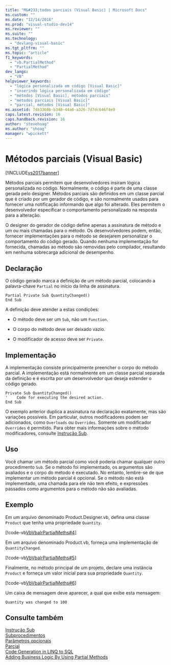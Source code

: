 ```yaml
---
title: "M&#233;todos parciais (Visual Basic) | Microsoft Docs"
ms.custom: ""
ms.date: "12/14/2016"
ms.prod: "visual-studio-dev14"
ms.reviewer: ""
ms.suite: ""
ms.technology: 
  - "devlang-visual-basic"
ms.tgt_pltfrm: ""
ms.topic: "article"
f1_keywords: 
  - "vb.PartialMethod"
  - "PartialMethod"
dev_langs: 
  - "VB"
helpviewer_keywords: 
  - "lógica personalizada em código [Visual Basic]"
  - "inserindo lógica personalizada em código"
  - "métodos [Visual Basic], métodos parciais"
  - "métodos parciais [Visual Basic]"
  - "parcial, métodos [Visual Basic]"
ms.assetid: 74b3368b-b348-44a0-a326-7d7dc646f4e9
caps.latest.revision: 16
caps.handback.revision: 16
author: "stevehoag"
ms.author: "shoag"
manager: "wpickett"
---
```

# M&#233;todos parciais (Visual Basic)
[!INCLUDE[vs2017banner](../../../../csharp/includes/vs2017banner.md)]

Métodos parciais permitem que desenvolvedores insiram lógica personalizada no código.  Normalmente, o código é parte de uma classe gerada pelo designer.  Métodos parciais são definidos em um classe parcial que é criado por um gerador de código, e são normalmente usados para fornecer uma notificação informando que algo foi alterado.  Eles permitem o desenvolvedor especificar o comportamento personalizado na resposta para a alteração.  
  
 O designer do gerador de código define apenas a assinatura de método e um ou mais chamadas para o método.  Os desenvolvedores podem, então, fornecer implementações para o método se desejarem personalizar o comportamento do código gerado.  Quando nenhuma implementação for fornecida, chamadas ao método são removidas pelo compilador, resultando em nenhuma sobrecarga adicional de desempenho.  
  
## Declaração  
 O código gerado marca a definição de um método parcial, colocando a palavra\-chave `Partial` no início da linha de assinatura.  
  
```vb#  
Partial Private Sub QuantityChanged()  
End Sub  
```  
  
 A definição deve atender a estas condições:  
  
-   O método deve ser um `Sub`, não um `Function`.  
  
-   O corpo do método deve ser deixado vazio.  
  
-   O modificador de acesso deve ser `Private`.  
  
## Implementação  
 A implementação consiste principalmente preencher o corpo do método parcial.  A implementação está normalmente em um classe parcial separada da definição e é escrita por um desenvolvedor que deseja estender o código gerado.  
  
```vb#  
Private Sub QuantityChanged()  
'    Code for executing the desired action.  
End Sub  
```  
  
 O exemplo anterior duplica a assinatura na declaração exatamente, mas são variações possíveis.  Em particular, outros modificadores podem ser adicionados, como `Overloads` ou `Overrides`.  Somente um modificador `Overrides` é permitido.  Para obter mais informações sobre o método modificadores, consulte [Instrução Sub](../../../../visual-basic/language-reference/statements/sub-statement.md).  
  
## Uso  
 Você chamar um método parcial como você poderia chamar qualquer outro procedimento `Sub`.  Se o método foi implementado, os argumentos são avaliados e o corpo do método é executado.  No entanto, lembre\-se de que implementar um método parcial é opcional.  Se o método não está implementado, uma chamada para ele não tem efeito, e expressões passados como argumentos para o método não são avaliadas.  
  
## Exemplo  
 Em um arquivo denominado Product.Designer.vb, defina uma classe `Product` que tenha uma propriedade `Quantity`.  
  
 [!code-vb[VbVbalrPartialMeths#4](../../../../visual-basic/programming-guide/language-features/procedures/codesnippet/VisualBasic/partial-methods_1.vb)]  
  
 Em um arquivo denominado Product.vb, forneça uma implementação de `QuantityChanged`.  
  
 [!code-vb[VbVbalrPartialMeths#5](../../../../visual-basic/programming-guide/language-features/procedures/codesnippet/VisualBasic/partial-methods_2.vb)]  
  
 Finalmente, no método principal de um projeto, declare uma instância `Product` e forneça um valor inicial para sua propriedade `Quantity`.  
  
 [!code-vb[VbVbalrPartialMeths#6](../../../../visual-basic/programming-guide/language-features/procedures/codesnippet/VisualBasic/partial-methods_3.vb)]  
  
 Um caixa de mensagem deve aparecer, a qual que exibe esta mensagem:  
  
 `Quantity was changed to 100`  
  
## Consulte também  
 [Instrução Sub](../../../../visual-basic/language-reference/statements/sub-statement.md)   
 [Subprocedimentos](../../../../visual-basic/programming-guide/language-features/procedures/sub-procedures.md)   
 [Parâmetros opcionais](../../../../visual-basic/programming-guide/language-features/procedures/optional-parameters.md)   
 [Parcial](../../../../visual-basic/language-reference/modifiers/partial.md)   
 [Code Generation in LINQ to SQL](../Topic/Code%20Generation%20in%20LINQ%20to%20SQL.md)   
 [Adding Business Logic By Using Partial Methods](../Topic/Adding%20Business%20Logic%20By%20Using%20Partial%20Methods.md)